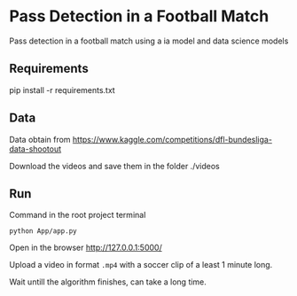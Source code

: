 # Pass Detection in a Football Match

Pass detection in a football match using a ia model and data science models


##  Requirements

pip install -r requirements.txt
## Data

Data obtain from https://www.kaggle.com/competitions/dfl-bundesliga-data-shootout

Download the videos and save them in the folder ./videos

## Run
Command in the root project terminal

`python App/app.py`

Open in the browser http://127.0.0.1:5000/

Upload a video in format `.mp4` with a soccer clip of a least 1 minute long.

Wait untill the algorithm finishes, can take a long time.
